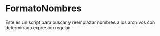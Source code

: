# FormatoNombres
Este es un script para buscar y reemplazar nombres a los archivos con determinada expresión regular
